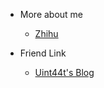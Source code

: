 <!-- _navbar.md -->

- More about me 
  - [Zhihu](https://www.zhihu.com/people/squarezhong/)



- Friend Link
  - [Uint44t's Blog](http://blog.uint44t.icu/)
